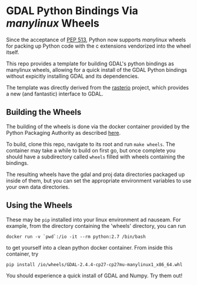 # GDAL Python Bindings Via *manylinux* Wheels

Since the acceptance of [PEP 513](https://www.python.org/dev/peps/pep-0513/), Python now supports *manylinux* wheels for packing up Python code with the c extensions vendorized into the wheel itself.  

This repo provides a template for building GDAL's python bindings as manylinux wheels, allowing for a quick install of the GDAL Python bindings without expicitly installing GDAL and its dependencies. 

The template was directly derived from the [rasterio](https://github.com/mapbox/rasterio) project, which provides a new (and fantastic) interface to GDAL.  

## Building the Wheels

The building of the wheels is done via the docker container provided by the Python Packaging Authority as described [here](https://github.com/pypa/manylinux).

To build, clone this repo, navigate to its root and run `make wheels`.  The container may take a while to build on first go, but once complete you should have a subdirectory called `wheels` filled with wheels containing the bindings.  

The resulting wheels have the gdal and proj data directories packaged up inside of them, but you can set the appropriate environment variables to use your own data directories. 

## Using the Wheels

These may be `pip` installed into your linux environment ad nauseam.  For example, from the directory containing the 'wheels' directory, you can run
```
docker run -v `pwd`:/io -it --rm python:2.7 /bin/bash
```
to get yourself into a clean python docker container.  From inside this container, try
```
pip install /io/wheels/GDAL-2.4.4-cp27-cp27mu-manylinux1_x86_64.whl
```
You should experience a quick install of GDAL and Numpy.  Try them out!
